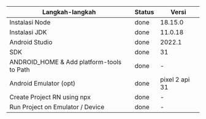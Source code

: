 | Langkah-langkah                           | Status | Versi |
| ----------------------------------------- | ------ | ----- |
| Instalasi Node                            |  done  |  18.15.0     |
| Instalasi JDK                             | done   |  11.0.18     |
| Android Studio                            | done   |  2022.1     |
| SDK                                       | done   |  31     |
| ANDROID_HOME & Add platform-tools to Path | done   | -     |
| Android Emulator (opt)                    |  done  | pixel 2 api 31     |
| Create Project RN using npx               |  done  | -     |
| Run Project on Emulator / Device          |  done  | -     |